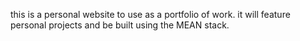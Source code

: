 this is a personal website to use as a portfolio of work.
it will feature personal projects and be built using the MEAN stack.

